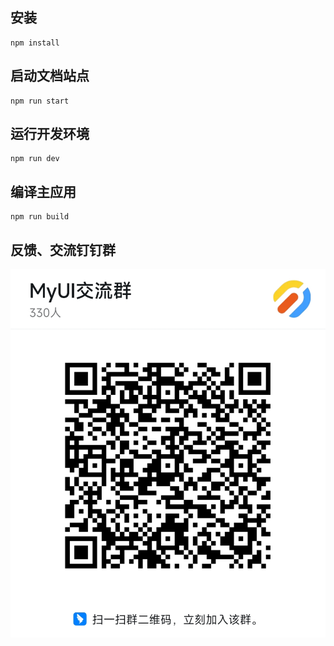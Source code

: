 ## 安装
```
npm install
```


## 启动文档站点
```
npm run start
```

## 运行开发环境
```
npm run dev
```

## 编译主应用
```
npm run build
```

## 反馈、交流钉钉群

![输入图片说明](1655290016051.jpg)
